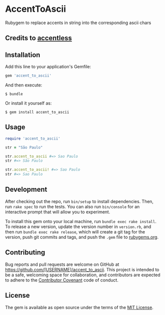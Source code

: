 # AccentToAscii

Rubygem to replace accents in string into the corresponding ascii chars

## Credits to [accentless](https://github.com/lucasas/accentless)

## Installation

Add this line to your application's Gemfile:

```ruby
gem 'accent_to_ascii'
```

And then execute:

    $ bundle

Or install it yourself as:

    $ gem install accent_to_ascii

## Usage

```ruby
require 'accent_to_ascii'

str = "São Paulo"

str.accent_to_ascii #=> Sao Paulo
str #=> São Paulo

str.accent_to_ascii! #=> Sao Paulo
str #=> Sao Paulo
```

## Development

After checking out the repo, run `bin/setup` to install dependencies. Then, run `rake spec` to run the tests. You can also run `bin/console` for an interactive prompt that will allow you to experiment.

To install this gem onto your local machine, run `bundle exec rake install`. To release a new version, update the version number in `version.rb`, and then run `bundle exec rake release`, which will create a git tag for the version, push git commits and tags, and push the `.gem` file to [rubygems.org](https://rubygems.org).

## Contributing

Bug reports and pull requests are welcome on GitHub at https://github.com/[USERNAME]/accent_to_ascii. This project is intended to be a safe, welcoming space for collaboration, and contributors are expected to adhere to the [Contributor Covenant](http://contributor-covenant.org) code of conduct.


## License

The gem is available as open source under the terms of the [MIT License](http://opensource.org/licenses/MIT).

